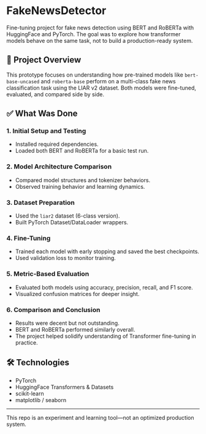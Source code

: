 # FakeNewsDetector

Fine-tuning project for fake news detection using BERT and RoBERTa with HuggingFace and PyTorch. The goal was to explore how transformer models behave on the same task, not to build a production-ready system.

## 🧭 Project Overview

This prototype focuses on understanding how pre-trained models like `bert-base-uncased` and `roberta-base` perform on a multi-class fake news classification task using the LIAR v2 dataset. Both models were fine-tuned, evaluated, and compared side by side.

## ✅ What Was Done

### 1. Initial Setup and Testing
- Installed required dependencies.
- Loaded both BERT and RoBERTa for a basic test run.

### 2. Model Architecture Comparison
- Compared model structures and tokenizer behaviors.
- Observed training behavior and learning dynamics.

### 3. Dataset Preparation
- Used the `liar2` dataset (6-class version).
- Built PyTorch Dataset/DataLoader wrappers.

### 4. Fine-Tuning
- Trained each model with early stopping and saved the best checkpoints.
- Used validation loss to monitor training.

### 5. Metric-Based Evaluation
- Evaluated both models using accuracy, precision, recall, and F1 score.
- Visualized confusion matrices for deeper insight.

### 6. Comparison and Conclusion
- Results were decent but not outstanding.
- BERT and RoBERTa performed similarly overall.
- The project helped solidify understanding of Transformer fine-tuning in practice.

## 🛠️ Technologies

- PyTorch  
- HuggingFace Transformers & Datasets  
- scikit-learn  
- matplotlib / seaborn

---

This repo is an experiment and learning tool—not an optimized production system.
